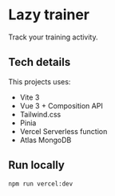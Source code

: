 # Lazy trainer

Track your training activity.

## Tech details

This projects uses:

- Vite 3
- Vue 3 + Composition API
- Tailwind.css
- Pinia
- Vercel Serverless function
- Atlas MongoDB

## Run locally

```bash
npm run vercel:dev
```
